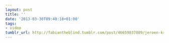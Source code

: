 ```yaml
---
layout: post
title: ''
date: '2013-03-30T09:48:18+01:00'
tags:
- video
tumblr_url: http://fabiantheblind.tumblr.com/post/46659037809/jeroen-krielaars-saz-father-and-son-on-a
---
```

